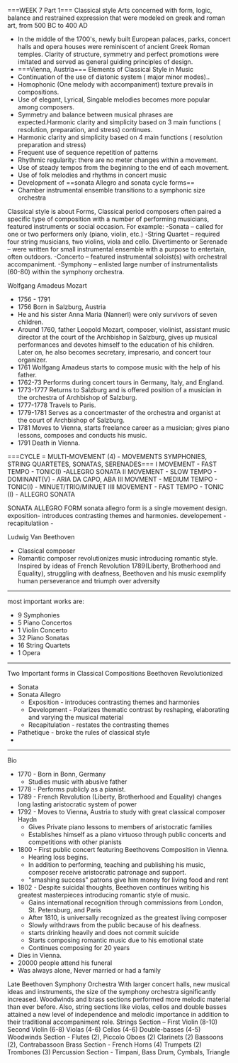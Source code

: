 
===WEEK 7 Part 1===
Classical style
	Arts concerned with form, logic, balance and restrained expression that were modeled on greek and roman art, from 500 BC to 400 AD
- In the middle of the 1700's, newly built European palaces, parks, concert halls and opera houses were reminiscent of ancient Greek Roman temples. Clarity of structure, symmetry and perfect promotions were imitated and served as general guiding principles of design.
- ===Vienna, Austria===
Elements of Classical Style in Music
- Continuation of the use of diatonic system ( major minor modes)..
- Homophonic (One melody with accompaniment) texture prevails in compositions.
- Use of elegant, Lyrical, Singable melodies becomes more popular among composers.
- Symmetry and balance between musical phrases are expected.Harmonic clarity and simplicity based on 3 main functions ( resolution, preparation, and stress) continues.
- Harmonic clarity and simplicity based on 4 main functions ( resolution preparation and stress)
- Frequent use of sequence repetition of patterns
- Rhythmic regularity: there are no meter changes within a movement.
- Use of steady tempos from the beginning to the end of each movement.
- Use of folk melodies and rhythms in concert music
- Development of ==sonata Allegro and sonata cycle forms==
- Chamber instrumental ensemble transitions to a symphonic size orchestra

Classical style is about Forms, 
Classical period composers often paired a specific type of composition with a number of performing musicians, featured instruments or social occasion. For example: 
	-Sonata – called for one or two performers only (piano, violin, etc.) 
	-String Quartet – required four string musicians, two violins, viola and cello. Divertimento or Serenade – were written for small instrumental ensemble with a purpose to entertain, often outdoors. 
	-Concerto – featured instrumental soloist(s) with orchestral accompaniment. -Symphony – enlisted large number of instrumentalists (60-80) within the symphony orchestra.

Wolfgang Amadeus Mozart
- 1756 - 1791
- 1756 Born in Salzburg, Austria 
- He and his sister Anna Maria (Nannerl) were only survivors of seven children. 
-  Around 1760, father Leopold Mozart, composer, violinist, assistant music director at the court of the Archbishop in Salzburg, gives up musical performances and devotes himself to the education of his children. Later on, he also becomes secretary, impresario, and concert tour organizer.
- 1761 Wolfgang Amadeus starts to compose music with the help of his father. 
- 1762-73 Performs during concert tours in Germany, Italy, and England.
- 1773-1777 Returns to Salzburg and is offered position of a musician in the orchestra of Archbishop of Salzburg. 
- 1777-1778 Travels to Paris. 
- 1779-1781 Serves as a concertmaster of the orchestra and organist at the court of Archbishop of Salzburg. 
- 1781 Moves to Vienna, starts freelance career as a musician; gives piano lessons, composes and conducts his music.
- 1791 Death in Vienna.

===CYCLE = MULTI-MOVEMENT
(4) - MOVEMENTS
SYMPHONIES, STRING QUARTETES, SONATAS, SERENADES===
	I MOVEMENT  - FAST TEMPO - TONIC(I) -ALLEGRO SONATA
	II MOVEMENT - SLOW TEMPO - DOMINANT(V) - ARIA DA CAPO, ABA
	III MOVMENT - MEDIUM TEMPO - TONIC(I) - MINUET/TRIO/MINUET
	IIII MOVEMENT - FAST TEMPO - TONIC (I) - ALLEGRO SONATA

SONATA ALLEGRO FORM
	sonata allegro form is a single movement design.
	exposition- introduces contrasting themes and harmonies.
	developement - 
	recapitulatiion - 



Ludwig Van Beethoven
- Classical composer
- Romantic composer
revolutionizes music introducing romantic style. Inspired by ideas of French Revolution 1789(Liberty, Brotherhood and Equality), struggling with deafness, Beethoven and his music exemplify human perseverance and triumph over adversity

---
most important works are: 
- 9 Symphonies
- 5 Piano Concertos
- 1 Violin Concerto
- 32 Piano Sonatas
- 16 String Quartets
- 1 Opera
---
Two Important forms in Classical Compositions Beethoven Revolutionized
- Sonata
- Sonata Allegro
	- Exposition - introduces contrasting themes and harmonies
	- Development - Polarizes thematic contrast by reshaping, elaborating and varying the musical material
	- Recapitulation - restates the contrasting themes
- Pathetique - broke the rules of classical style
- 
---
Bio
- 1770 - Born in Bonn, Germany
	- Studies music with abusive father
- 1778 - Performs publicly as a pianist.
- 1789 - French Revolution (Liberty, Brotherhood and Equality) changes long lasting aristocratic system of power
- 1792 - Moves to Vienna, Austria to study with great classical composer Haydn
	- Gives Private piano lessons to members of aristocratic families
	- Establishes himself as a piano virtuoso through public concerts and competitions with other pianists
- 1800 - First public concert featuring Beethovens Composition in Vienna.
	- Hearing loss begins.
	- In addition to performing, teaching and publishing his music, composer receive aristocratic patronage and support.
	- "smashing success" patrons give him money for living food and rent
- 1802 - Despite suicidal thoughts, Beethoven continues writing his greatest masterpieces introducing romantic style of music.
	- Gains international recognition through commissions from London, St. Petersburg, and Paris
	- After 1810, is universally recognized as the greatest living composer
	- Slowly withdraws from the public because of his deafness.
	- starts drinking heavily and does not commit suicide
	- Starts composing romantic music due to his emotional state
	- Continues composing for 20 years
- Dies in Vienna.
- 20000 people attend his funeral
- Was always alone, Never married or had a family


Late Beethoven Symphony Orchestra
	With larger concert halls, new musical ideas and instruments, the size of the symphony orchestra significantly increased. Woodwinds and brass sections performed more melodic material than ever before. Also, string sections like violas, cellos and double basses attained a new level of independence and melodic importance in addition to their traditional accompaniment role. 
	Strings Section – First Violin (8-10) Second Violin (6-8) Violas (4-6) Cellos (4-6) Double-basses (4-5) 
	Woodwinds Section - Flutes (2), Piccolo Oboes (2) Clarinets (2) Bassoons (2), Contrabassoon Brass Section - French Horns (4) Trumpets (2) Trombones (3) 
	Percussion Section - Timpani, Bass Drum, Cymbals, Triangle